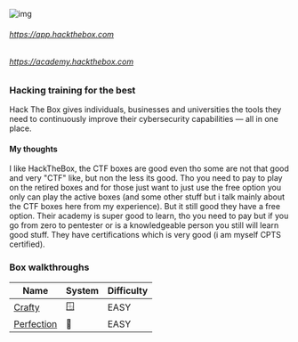 ![img](https://images.credly.com/images/3dcd637f-f94a-4405-9448-0409361214da/blob.png)

###### https://app.hackthebox.com
###### https://academy.hackthebox.com

### Hacking training for the best

Hack The Box gives individuals, businesses and universities the tools they need to
continuously improve their cybersecurity capabilities — all in one place.





#### My thoughts

I like HackTheBox, the CTF boxes are good even tho some are not that good and very "CTF" like, but non the less its good. Tho you need to pay to play on the retired boxes and for those just want to just use the free option you only can play the active boxes (and some other stuff but i talk mainly about the CTF boxes here from my experience). But it still good they have a free option. Their academy is super good to learn, tho you need to pay but if you go from zero to pentester or is a knowledgeable person you still will learn good stuff. They have certifications which is very good (i am myself CPTS certified).  



### Box walkthroughs

| Name | System | Difficulty |
| ---- | ---- | ---- |
| [Crafty](https://github.com/suljov/CTF-Walkthroughs/tree/main/hackthebox/Boxes/Crafty) | 🪟 | EASY |
| [Perfection](https://github.com/suljov/CTF-Walkthroughs/tree/main/hackthebox/perfcetion) | 🐧 | EASY |
